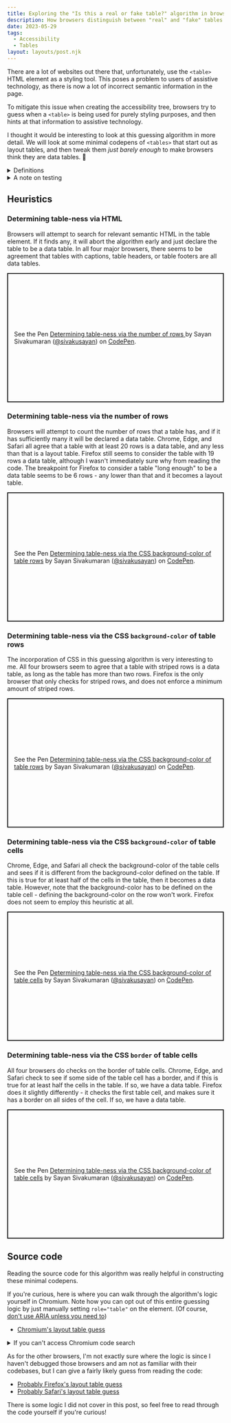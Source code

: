 ```yaml
---
title: Exploring the "Is this a real or fake table?" algorithm in browsers
description: How browsers distinguish between "real" and "fake" tables for accessibility
date: 2023-05-29
tags:
  - Accessibility
  - Tables
layout: layouts/post.njk
---
```


There are a lot of websites out there that, unfortunately, use the <code>&lt;table&gt;</code> HTML element as a styling tool. This poses a problem to users of assistive technology, as there is now a lot of incorrect semantic information in the page. 

To mitigate this issue when creating the accessibility tree, browsers try to guess when a <code>&lt;table&gt;</code> is being used for purely styling purposes, and then hints at that information to assistive technology.

I thought it would be interesting to look at this guessing algorithm in more detail. We will look at some minimal codepens of <code>&lt;tables&gt;</code> that start out as layout tables, and then tweak them *just barely enough* to make browsers think they are data tables. 🙂

<details>
<summary>Definitions</summary>
<dl>
<dt id="accessibility-tree">Accessibility tree</dt>
<dd>A tree data structure that represents a graphical user interface, commonly consumed by assistive technology (although they are not the only consumers).</dd>
<dt id="assistive-technology">Assistive technology</dt>
<dd>Software or hardware that disabled people use to improve their quality of life.</dd>
<dt id="layout-table">Layout table</dt>
<dd>A table that is only used for styling, and not for showing tabular data.</dd>
<dt id="data-table">Data table</dt>
<dd>Any table that isn't a layout table.</dd>
</dl>
</details>

<details>
    <summary>A note on testing</summary>
    As this article is only concerned with how browsers expose this HTML in the accessibility APIs, here is how I get my results for each browser:

- On Windows, I will look for the <code>layout-guess</code> attribute on the <code>&lt;table's&gt;</code> IAccessible2 node using the [dump tree utility](https://chromium.googlesource.com/chromium/src/+/master/tools/accessibility/inspect/README.md). If a node has this attribute set to true, it's a layout table, otherwise it's a data table. 
- On Mac, I will look to see if the <code>&lt;table&gt;</code> is exposed as a table in the accessibility tree using the [Accessibility Inspector](https://developer.apple.com/library/archive/documentation/Accessibility/Conceptual/AccessibilityMacOSX/OSXAXTestingApps.html). If it's not, it's a layout table, otherwise it's a data table.
- On Linux, I will look to see if the <code>&lt;table&gt;</code> is exposed as a table in the accessibility tree using the [dump tree utility](https://chromium.googlesource.com/chromium/src/+/master/tools/accessibility/inspect/README.md). If it's not, it's a layout table, otherwise it's a data table.

At the time of this writing, I am testing with versions:
- Chrome Version 114.0.5735.90
- Edge Version 114.0.1823.37
- Firefox Version 113.0.2
- Safari Version 16.4 (18615.1.26.11.23)

Finally, for simplicity's sake, I will not list browser + platform combinations as each individual browser's results don't seem to change with the platform. I will just list the results of each browser, and you can assume those results are true for each platform the browser is available on.

If you don't want to verify these results in the above way, here are some shortcuts you can use, which aren't as rigorous, but can give you a basic way of verifying what I'm saying:
- On Chrome, you can use the [Accessibility Inspector](https://developer.chrome.com/docs/devtools/accessibility/reference/#pane) in the developer tools.
- On Edge, you can use the [Accessibility Inspector](https://developer.chrome.com/docs/devtools/accessibility/reference/#pane) in the developer tools.
- On Firefox, you can use:
    - NVDA on Windows and use [NVDA table shortcuts](https://dequeuniversity.com/screenreaders/nvda-keyboard-shortcuts#nvda-tables) to see if it detects a table.
    - Voiceover on Mac and use [Voiceover table shortcuts](https://dequeuniversity.com/screenreaders/voiceover-keyboard-shortcuts#vo-mac-tables) to see if it detects a table.
    - Orca on Linux and use [Orca table shortcuts](https://help.gnome.org/users/orca/stable/commands_structural_navigation.html.en#tables) to see if it detects a table.
- On Safari, you can use Voiceover and use [Voiceover table shortcuts](https://dequeuniversity.com/screenreaders/voiceover-keyboard-shortcuts#vo-mac-tables) to see if it detects a table.
</details>

## Heuristics
### Determining table-ness via HTML
Browsers will attempt to search for relevant semantic HTML in the table element.
If it finds any, it will abort the algorithm early and just declare the table to be a data table.
In all four major browsers, there seems to be agreement that tables with captions, table headers, or table footers are all data tables.
<p class="codepen" data-height="300" data-theme-id="dark" data-default-tab="html,result" data-slug-hash="LYgozwL" data-preview="true" data-editable="true" data-user="sivakusayan" style="height: 300px; box-sizing: border-box; display: flex; align-items: center; justify-content: center; border: 2px solid; margin: 1em 0; padding: 1em;">
  <span>See the Pen <a href="https://codepen.io/sivakusayan/pen/LYgozwL">
  Determining table-ness via the number of rows </a> by Sayan Sivakumaran (<a href="https://codepen.io/sivakusayan">@sivakusayan</a>)
  on <a href="https://codepen.io">CodePen</a>.</span>
</p>
<script async src="https://cpwebassets.codepen.io/assets/embed/ei.js"></script>

### Determining table-ness via the number of rows
Browsers will attempt to count the number of rows that a table has, and if it has sufficiently many it will be declared a data table. Chrome, Edge, and Safari all agree that a table with at least 20 rows is a data table, and any less than that is a layout table. Firefox still seems to consider the table with 19 rows a data table, although I wasn't immediately sure why from reading the code. The breakpoint for Firefox to consider a table "long enough" to be a data table seems to be 6 rows - any lower than that and it becomes a layout table.
<p class="codepen" data-height="300" data-theme-id="dark" data-default-tab="html,result" data-slug-hash="KKGLXjj" data-preview="true" data-editable="true" data-user="sivakusayan" style="height: 300px; box-sizing: border-box; display: flex; align-items: center; justify-content: center; border: 2px solid; margin: 1em 0; padding: 1em;">
  <span>See the Pen <a href="https://codepen.io/sivakusayan/pen/KKGLXjj">
  Determining table-ness via the CSS background-color of table rows</a> by Sayan Sivakumaran (<a href="https://codepen.io/sivakusayan">@sivakusayan</a>)
  on <a href="https://codepen.io">CodePen</a>.</span>
</p>
<script async src="https://cpwebassets.codepen.io/assets/embed/ei.js"></script>

### Determining table-ness via the CSS <code>background-color</code> of table rows
The incorporation of CSS in this guessing algorithm is very interesting to me. All four browsers seem to agree that a table with striped rows is a data table, as long as the table has more than two rows. Firefox is the only browser that only checks for striped rows, and does not enforce a minimum amount of striped rows.
<p class="codepen" data-height="300" data-theme-id="dark" data-default-tab="html,result" data-slug-hash="jOeoGoo" data-preview="true" data-editable="true" data-user="sivakusayan" style="height: 300px; box-sizing: border-box; display: flex; align-items: center; justify-content: center; border: 2px solid; margin: 1em 0; padding: 1em;">
  <span>See the Pen <a href="https://codepen.io/sivakusayan/pen/jOeoGoo">
  Determining table-ness via the CSS background-color of table rows</a> by Sayan Sivakumaran (<a href="https://codepen.io/sivakusayan">@sivakusayan</a>)
  on <a href="https://codepen.io">CodePen</a>.</span>
</p>
<script async src="https://cpwebassets.codepen.io/assets/embed/ei.js"></script>

### Determining table-ness via the CSS <code>background-color</code> of table cells
Chrome, Edge, and Safari all check the background-color of the table cells and sees if it is different from the background-color defined on the table. If this is true for at least half of the cells in the table, then it becomes a data table. However, note that the background-color has to be defined on the table cell - defining the background-color on the row won't work. Firefox does not seem to employ this heuristic at all.
<p class="codepen" data-height="300" data-theme-id="dark" data-default-tab="html,result" data-slug-hash="YzJbrmY" data-preview="true" data-editable="true" data-user="sivakusayan" style="height: 300px; box-sizing: border-box; display: flex; align-items: center; justify-content: center; border: 2px solid; margin: 1em 0; padding: 1em;">
  <span>See the Pen <a href="https://codepen.io/sivakusayan/pen/YzJbrmY">
  Determining table-ness via the CSS background-color of table cells</a> by Sayan Sivakumaran (<a href="https://codepen.io/sivakusayan">@sivakusayan</a>)
  on <a href="https://codepen.io">CodePen</a>.</span>
</p>
<script async src="https://cpwebassets.codepen.io/assets/embed/ei.js"></script>

### Determining table-ness via the CSS <code>border</code> of table cells
All four browsers do checks on the border of table cells. Chrome, Edge, and Safari check to see if some side of the table cell has a border, and if this is true for at least half the cells in the table. If so, we have a data table. Firefox does it slightly differently - it checks the first table cell, and makes sure it has a border on all sides of the cell. If so, we have a data table.
<p class="codepen" data-height="300" data-theme-id="dark" data-default-tab="html,result" data-slug-hash="wvYbrVR" data-preview="true" data-editable="true" data-user="sivakusayan" style="height: 300px; box-sizing: border-box; display: flex; align-items: center; justify-content: center; border: 2px solid; margin: 1em 0; padding: 1em;">
  <span>See the Pen <a href="https://codepen.io/sivakusayan/pen/wvYbrVR">
  Determining table-ness via the CSS background-color of table cells</a> by Sayan Sivakumaran (<a href="https://codepen.io/sivakusayan">@sivakusayan</a>)
  on <a href="https://codepen.io">CodePen</a>.</span>
</p>
<script async src="https://cpwebassets.codepen.io/assets/embed/ei.js"></script>

## Source code
Reading the source code for this algorithm was really helpful in constructing these minimal codepens.

If you're curious, here is where you can walk through the algorithm's logic yourself in Chromium.
Note how you can opt out of this entire guessing logic by just manually setting <code>role="table"</code> on the element. (Of course, <a href="https://developer.mozilla.org/en-US/docs/Web/Accessibility/ARIA">don't use ARIA unless you need to</a>)
- <a href="https://source.chromium.org/chromium/chromium/src/+/main:third_party/blink/renderer/modules/accessibility/ax_layout_object.cc;drc=99f969b129a7123125ac7af40afb24277dd4767a;l=1043">Chromium's layout table guess</a>

<details>
<summary>If you can't access Chromium code search</summary>
I've been told by a screen reader user that the Chromium code search isn't accessible. I'm really sorry if you are also running into issues 🙁. While not ideal, I hope this <a href="/posts/resources/chromiumTableLayoutGuess.txt">raw text version of the code</a> can be a temporary workaround.
</details>

As for the other browsers, I'm not exactly sure where the logic is since I haven't debugged those browsers and am not as familiar with their codebases, but I can give a fairly likely guess from reading the code:
- <a href="https://searchfox.org/mozilla-central/rev/0c2945ad4769e2d4428c72e6ddd78d60eb920394/accessible/generic/TableAccessible.cpp#19">Probably Firefox's layout table guess</a>
- <a href="https://github.com/WebKit/WebKit/blob/023f54b8e5b80830c6d4eee7f54143aa4d15b9b9/Source/WebCore/accessibility/AccessibilityTable.cpp#L114">Probably Safari's layout table guess</a>

There is some logic I did not cover in this post, so feel free to read through the code yourself if you're curious!